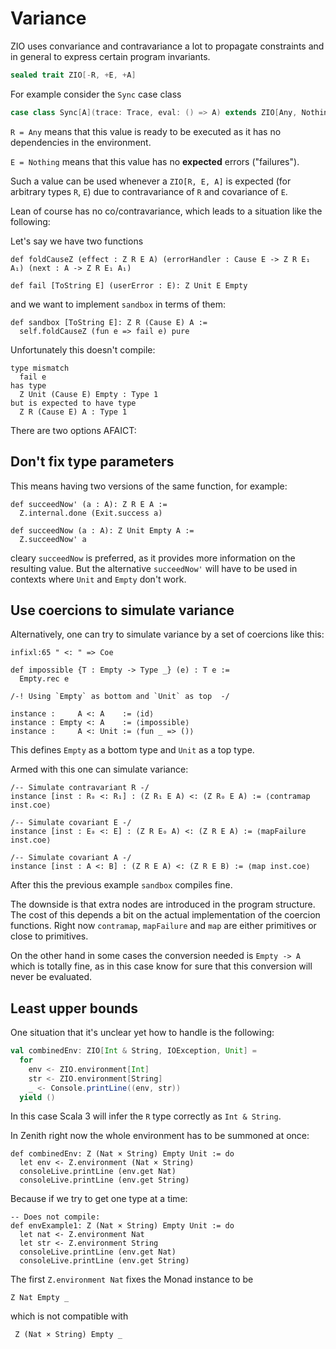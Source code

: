 # Variance

ZIO uses convariance and contravariance a lot to propagate constraints and in general to express certain program invariants.

```Scala
sealed trait ZIO[-R, +E, +A]
```

For example consider the `Sync` case class

```scala
case class Sync[A](trace: Trace, eval: () => A) extends ZIO[Any, Nothing, A]
```

`R = Any` means that this value is ready to be executed as it has no dependencies in the environment.

`E = Nothing` means that this value has no **expected** errors ("failures").

Such a value can be used whenever a `ZIO[R, E, A]` is expected (for arbitrary types `R`, `E`) due to contravariance of `R` and covariance of `E`.

Lean of course has no co/contravariance, which leads to a situation like the following:

Let's say we have two functions

```coq
def foldCauseZ (effect : Z R E A) (errorHandler : Cause E -> Z R E₁ A₁) (next : A -> Z R E₁ A₁)

def fail [ToString E] (userError : E): Z Unit E Empty
```

and we want to implement `sandbox` in terms of them:

```coq
def sandbox [ToString E]: Z R (Cause E) A :=
  self.foldCauseZ (fun e => fail e) pure
```

Unfortunately this doesn't compile:

```
type mismatch
  fail e
has type
  Z Unit (Cause E) Empty : Type 1
but is expected to have type
  Z R (Cause E) A : Type 1
```

There are two options AFAICT:

## Don't fix type parameters

This means having two versions of the same function, for example:

```coq
def succeedNow' (a : A): Z R E A :=
  Z.internal.done (Exit.success a)

def succeedNow (a : A): Z Unit Empty A := 
  Z.succeedNow' a
```

cleary `succeedNow` is preferred, as it provides more information on the resulting value. But the alternative `succeedNow'` will have to be used in contexts where `Unit` and `Empty` don't work.

## Use coercions to simulate variance

Alternatively, one can try to simulate variance by a set of coercions like this:

```coq
infixl:65 " <: " => Coe

def impossible {T : Empty -> Type _} (e) : T e := 
  Empty.rec e

/-! Using `Empty` as bottom and `Unit` as top  -/

instance :     A <: A    := ⟨id⟩
instance : Empty <: A    := ⟨impossible⟩
instance :     A <: Unit := ⟨fun _ => ()⟩
```

This defines `Empty` as a bottom type and `Unit` as a top type.

Armed with this one can simulate variance:

```coq
/-- Simulate contravariant R -/
instance [inst : R₀ <: R₁] : (Z R₁ E A) <: (Z R₀ E A) := ⟨contramap inst.coe⟩
    
/-- Simulate covariant E -/
instance [inst : E₀ <: E] : (Z R E₀ A) <: (Z R E A) := ⟨mapFailure inst.coe⟩

/-- Simulate covariant A -/
instance [inst : A <: B] : (Z R E A) <: (Z R E B) := ⟨map inst.coe⟩
```

After this the previous example `sandbox` compiles fine.

The downside is that extra nodes are introduced in the program structure.  The cost of this depends a bit on the actual implementation of the coercion functions. Right now `contramap`, `mapFailure` and `map` are either primitives or close to primitives.

On the other hand in some cases the conversion needed is `Empty -> A` which is totally fine, as in this case know for sure that this conversion will never be evaluated.

## Least upper bounds

One situation that it's unclear yet how to handle is the following:

```scala
val combinedEnv: ZIO[Int & String, IOException, Unit] = 
  for
    env <- ZIO.environment[Int]
    str <- ZIO.environment[String]
    _ <- Console.printLine((env, str))
  yield ()
```

In this case Scala 3 will infer the `R` type correctly as `Int & String`.

In Zenith right now the whole environment has to be summoned at once:

```coq
def combinedEnv: Z (Nat × String) Empty Unit := do
  let env <- Z.environment (Nat × String)
  consoleLive.printLine (env.get Nat)
  consoleLive.printLine (env.get String)
```

Because if we try to get one type at a time:

```coq
-- Does not compile:
def envExample1: Z (Nat × String) Empty Unit := do
  let nat <- Z.environment Nat
  let str <- Z.environment String
  consoleLive.printLine (env.get Nat)
  consoleLive.printLine (env.get String)
```

The first `Z.environment Nat` fixes the Monad instance to be 

```coq
Z Nat Empty _
```

which is not compatible with 

```coq
 Z (Nat × String) Empty _
```

